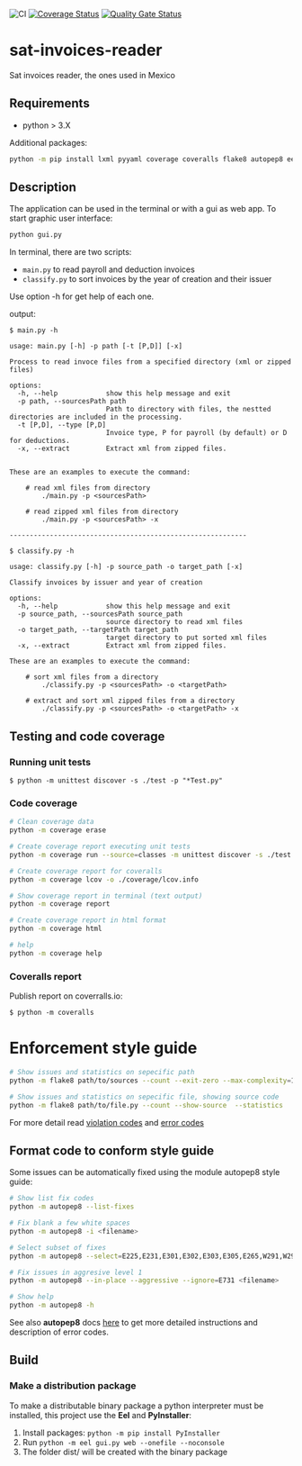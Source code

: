 ![CI](https://github.com/orbital-zero/sat-invoices-reader/actions/workflows/build.yml/badge.svg) [![Coverage Status](https://coveralls.io/repos/github/orbital-zero/sat-invoices-reader/badge.svg)](https://coveralls.io/github/orbital-zero/sat-invoices-reader) [![Quality Gate Status](https://sonarcloud.io/api/project_badges/measure?project=orbital-zero_sat-invoices-reader&metric=alert_status)](https://sonarcloud.io/summary/new_code?id=orbital-zero_sat-invoices-reader)


# sat-invoices-reader
Sat invoices reader, the ones used in Mexico

## Requirements

- python > 3.X

Additional packages:

```bash
python -m pip install lxml pyyaml coverage coveralls flake8 autopep8 eel eel[jinja2] PyInstaller
```

## Description

The application can be used in the terminal or with a gui as web app. To start graphic user interface:

```sh
python gui.py
```

In terminal, there are two scripts:

- `main.py` to read payroll and deduction invoices
- `classify.py` to sort invoices by the year of creation and their issuer

Use option -h for get help of each one.

output:
```
$ main.py -h

usage: main.py [-h] -p path [-t [P,D]] [-x]

Process to read invoce files from a specified directory (xml or zipped files)

options:
  -h, --help            show this help message and exit
  -p path, --sourcesPath path
                        Path to directory with files, the nestted directories are included in the processing.
  -t [P,D], --type [P,D]
                        Invoice type, P for payroll (by default) or D for deductions.
  -x, --extract         Extract xml from zipped files.


These are an examples to execute the command:

    # read xml files from directory
        ./main.py -p <sourcesPath>

    # read zipped xml files from directory
        ./main.py -p <sourcesPath> -x

-----------------------------------------------------------

$ classify.py -h

usage: classify.py [-h] -p source_path -o target_path [-x]

Classify invoices by issuer and year of creation

options:
  -h, --help            show this help message and exit
  -p source_path, --sourcesPath source_path
                        source directory to read xml files
  -o target_path, --targetPath target_path
                        target directory to put sorted xml files
  -x, --extract         Extract xml from zipped files.

These are an examples to execute the command:

    # sort xml files from a directory
        ./classify.py -p <sourcesPath> -o <targetPath>

    # extract and sort xml zipped files from a directory
        ./classify.py -p <sourcesPath> -o <targetPath> -x

```

## Testing and code coverage

### Running unit tests

    $ python -m unittest discover -s ./test -p "*Test.py"

### Code coverage

```sh
# Clean coverage data
python -m coverage erase

# Create coverage report executing unit tests
python -m coverage run --source=classes -m unittest discover -s ./test -p "*Test.py"

# Create coverage report for coveralls
python -m coverage lcov -o ./coverage/lcov.info

# Show coverage report in terminal (text output)
python -m coverage report

# Create coverage report in html format
python -m coverage html

# help
python -m coverage help

```

### Coveralls report

Publish report on coverralls.io:

    $ python -m coveralls

# Enforcement style guide

```sh
# Show issues and statistics on sepecific path
python -m flake8 path/to/sources --count --exit-zero --max-complexity=10 --max-line-length=127 --statistics

# Show issues and statistics on sepecific file, showing source code
python -m flake8 path/to/file.py --count --show-source  --statistics

```
For more detail read [violation codes](https://flake8.pycqa.org/en/latest/user/error-codes.html) and [error codes](https://pycodestyle.pycqa.org/en/latest/intro.html#error-codes)

## Format code to conform style guide

Some issues can be automatically fixed using the module autopep8 style guide:

```sh
# Show list fix codes
python -m autopep8 --list-fixes

# Fix blank a few white spaces
python -m autopep8 -i <filename>

# Select subset of fixes
python -m autopep8 --select=E225,E231,E301,E302,E303,E305,E265,W291,W292,W293,W391,E271,E306,E271,E251,E111,E117,E128,E203,F401,F811 <filename>

# Fix issues in aggresive level 1
python -m autopep8 --in-place --aggressive --ignore=E731 <filename>

# Show help
python -m autopep8 -h

```

See also **autopep8** docs [here](https://pypi.org/project/autopep8/) to get more detailed instructions and description of error codes.


## Build

### Make a distribution package

To make a distributable binary package a python interpreter must be installed, this project use the **Eel** and **PyInstaller**:

 1. Install packages: `python -m pip install PyInstaller`
 2. Run `python -m eel gui.py web --onefile --noconsole`
 3. The folder dist/ will be created with the binary package
